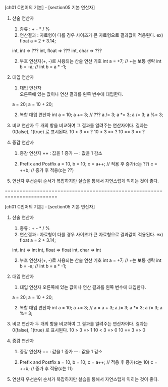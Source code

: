 [ch01 C언어의 기본] - [section05 기본 연산자]

01. 산술 연산자
	1. 종류 : + - * / %
	2. 연산결과 : 자료형이 다를 경우 사이즈가 큰 자료형으로 결과값이 적용된다.
	ex) float a = 2 + 3.14;
	
	int, int => ???
	int, float => ???
	int, char => ???
	
	2. 부호 연산자(+, -)로 사용되는 산술 연산 기호
	int a = +7;		// +는 보통 생략
	int b = -a;		// int b = a * -1;
	
02. 대입 연산자
	1. 대입 연산자	
	오른쪽에 있는 값이나 연산 결과를 왼쪽 변수에 대입한다.
	
	a = 20;
	a = 10 + 20;

	2. 복합 대입 연산자
	int a = 10;
	a += 3;  // ???
	a /= 3;
	a *= 3;
	a /= 3;
	a %= 3;

03. 비교 연산자
	두 개의 항을 비교하여 그 결과를 알려주는 연산자이다.
	결과는 0(false), 1(true) 로 표시된다.
	10 > 3 => ?
	10 < 3 => ?
	10 == 3 => ?
	
04. 증감 연산자
	1. 증감 연산자
	++ : 값을 1 증가
	-- : 값을 1 감소

	2. Prefix and Postfix
	a = 10, b = 10;
	c = a++;		// 적용 후 증가(c는 ??)
	c = ++b;		// 증가 후 적용(c는 ??)
		
05. 연산자 우선순위
	순서가 복잡하지만 실습을 통해서 자연스럽게 익히는 것이 좋다.
	
========================================================================	

[ch01 C언어의 기본] - [section05 기본 연산자]

01. 산술 연산자
	1. 종류 : + - * / %
	2. 연산결과 : 자료형이 다를 경우 사이즈가 큰 자료형으로 결과값이 적용된다.
	ex) float a = 2 + 3.14;
	
	int, int => int
	int, float => float
	int, char => int
	
	2. 부호 연산자(+, -)로 사용되는 산술 연산 기호
	int a = +7;		// +는 보통 생략
	int b = -a;		// int b = a * -1;

02. 대입 연산자
	1. 대입 연산자
	오른쪽에 있는 값이나 연산 결과를 왼쪽 변수에 대입한다.
	
	a = 20;
	a = 10 + 20;
	
	2. 복합 대입 연산자
	int a = 10;
	a += 3;  // a = a + 3;
	a /= 3;
	a *= 3;
	a /= 3;
	a %= 3;

03. 비교 연산자
	두 개의 항을 비교하여 그 결과를 알려주는 연산자이다.
	결과는 0(false), 1(true) 로 표시된다.
	10 > 3 => 1
	10 < 3 => 0
	10 == 3 => 0
	
04. 증감 연산자
	1. 증감 연산자
	++ : 값을 1 증가
	-- : 값을 1 감소

	2. Prefix and Postfix
	a = 10, b = 10;
	c = a++;		// 적용 후 증가(c는 10)
	c = ++b;		// 증가 후 적용(c는 11)
		
05. 연산자 우선순위
	순서가 복잡하지만 실습을 통해서 자연스럽게 익히는 것이 좋다.